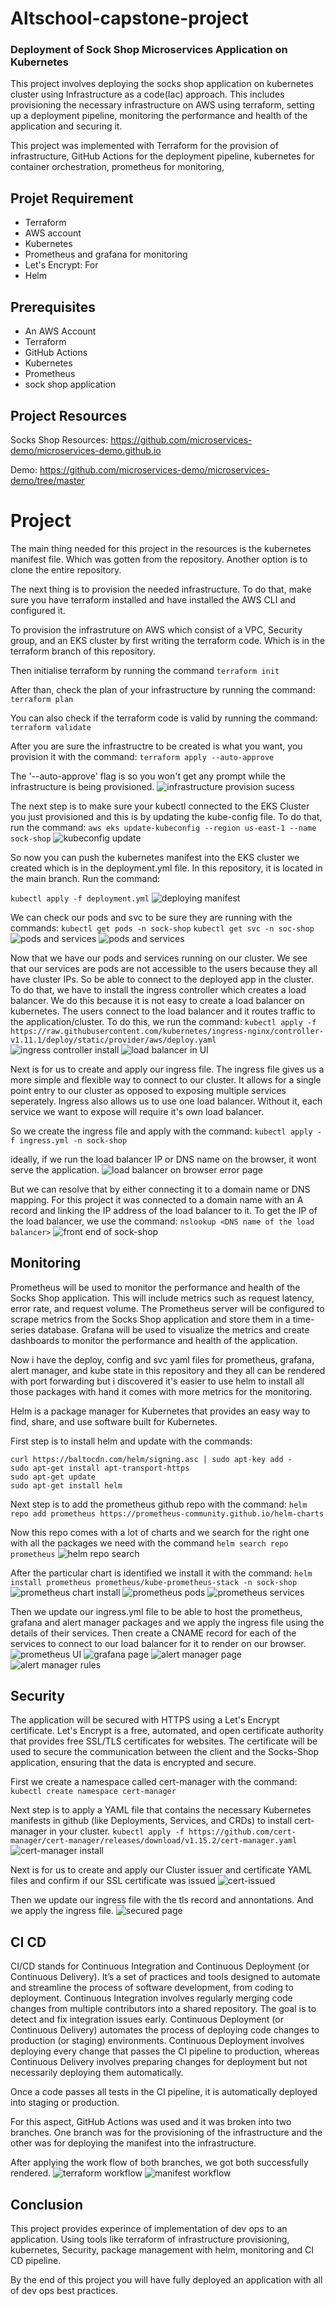 # Altschool-capstone-project

### Deployment of Sock Shop Microservices Application on Kubernetes

This project involves deploying the socks shop application on kubernetes cluster using Infrastructure as a code(Iac) approach. This includes provisioning the necessary infrastructure on AWS using terraform, setting up a deployment pipeline, monitoring the performance and health of the application and securing it.

This project was implemented with Terraform for the provision of infrastructure, GitHub Actions for the deployment pipeline, kubernetes for container orchestration, prometheus for monitoring,

## Projet Requirement
- Terraform
- AWS account
- Kubernetes
- Prometheus and grafana for monitoring
- Let's Encrypt: For
- Helm

## Prerequisites 
- An AWS Account
- Terraform
- GitHub Actions
- Kubernetes
- Prometheus
- sock shop application

## Project Resources

Socks Shop Resources: https://github.com/microservices-demo/microservices-demo.github.io

Demo: https://github.com/microservices-demo/microservices-demo/tree/master

# Project

The main thing needed for this project in the resources is the kubernetes manifest file. Which was gotten from the repository. Another option is to clone the entire repository. 

The next thing is to provision the needed infrastructure. To do that, make sure you have terraform installed and have installed the AWS CLI and configured it.

To provision the infrastruture on AWS which consist of a VPC, Security group, and an EKS cluster by first writing the terraform code. Which is in the terraform branch of this repository.

Then initialise terraform by running the command 
`terraform init`

After than, check the plan of your infrastructure by running the command: 
`terraform plan`

You can also check if the terraform code is valid by running the command:
`terraform validate`

After you are sure the infrastructre to be created is what you want, you provision it with the command:
`terraform apply --auto-approve`

The '--auto-approve' flag is so you won't get any prompt while the infrastructure is being provisioned. 
![infrastructure provision sucess](/capston_main/VPC-EKS-Creation-current.PNG)

The next step is to make sure your kubectl connected to the EKS Cluster you just provisioned and this is by updating the kube-config file. To do that, run the command:
`aws eks update-kubeconfig --region us-east-1 --name sock-shop`
![kubeconfig update](/capston_main/kube-config-file-update-success-current.PNG)

So now you can push the kubernetes manifest into the EKS cluster we created which is in the deployment.yml file. In this repository, it is located in the main branch. Run the command:

`kubectl apply -f deployment.yml`
![deploying manifest](/capston_main/Creating-namespace-current.PNG)

We can check our pods and svc to be sure they are running with the commands:
`kubectl get pods -n sock-shop`
`kubectl get svc -n soc-shop`
![pods and services](/capston_main/Get-pods-command-success.PNG)
![pods and services](/capston_main/Get-SVC-command.PNG)

Now that we have our pods and services running on our cluster. We see that our services are pods are not accessible to the users because they all have cluster IPs. So be able to connect to the deployed app in the cluster. To do that, we have to install the ingress controller which creates a load balancer. We do this because it is not easy to create a load balancer on kubernetes. The users connect to the load balancer and it routes traffic to the application/cluster. To do this, we run the command: 
`kubectl apply -f https://raw.githubusercontent.com/kubernetes/ingress-nginx/controller-v1.11.1/deploy/static/provider/aws/deploy.yaml`
![ingress controller install](/capston_main/Ingress-Controller-Creation.PNG)
![load balancer in UI](/capston_main/Load-balancer.PNG)

Next is for us to create and apply our ingress file. The ingress file gives us a more simple and flexible way to connect to our cluster. It allows for a single point entry to our cluster as opposed to exposing multiple services seperately. Ingress also allows us to use one load balancer. Without it, each service we want to expose will require it's own load balancer. 

So we create the ingress file and apply with the command:
`kubectl apply -f ingress.yml -n sock-shop`


ideally, if we run the load balancer IP or DNS name on the browser, it wont serve the application. 
![load balancer on browser error page](/capston_main/load-balancer-link-error.PNG)

But we can resolve that by either connecting it to a domain name or DNS mapping. For this project it was connected to a domain name with an A record and linking the IP address of the load balancer to it.
To get the IP of the load balancer, we use the command:
`nslookup <DNS name of the load balancer>` 
![front end of sock-shop](/capston_main/Front-end.PNG)

## Monitoring

Prometheus will be used to monitor the performance and health of the Socks Shop application. This will include metrics such as request latency, error rate, and request volume. The Prometheus server will be configured to scrape metrics from the Socks Shop application and store them in a time-series database. Grafana will be used to visualize the metrics and create dashboards to monitor the performance and health of the application.

Now i have the deploy, config and svc yaml files for prometheus, grafana, alert manager, and kube state in this repository and they all can be rendered with port forwarding but i discovered it's easier to use helm to install all those packages with hand it comes with more metrics for the monitoring. 

Helm is a package manager for Kubernetes that provides an easy way to find, share, and use software built for Kubernetes.

First step is to install helm and update with the commands:

```
curl https://baltocdn.com/helm/signing.asc | sudo apt-key add -
sudo apt-get install apt-transport-https
sudo apt-get update
sudo apt-get install helm

```

Next step is to add the prometheus github repo with the command:
`helm repo add prometheus https://prometheus-community.github.io/helm-charts`


Now this repo comes with a lot of charts and we search for the right one with all the packages we need with the command  `helm search repo prometheus` 
![helm repo search](/capston_main/Prometheus-charts.PNG)

After the particular chart is identified we install it with the command: 
`helm install prometheus prometheus/kube-prometheus-stack -n sock-shop`
![prometheus chart install](/capston_main/Prometheus-chat-install-current.PNG)
![prometheus pods](/capston_main/Prometheus-Pods.PNG)
![prometheus services](/capston_main/Prometheus-services.PNG)


Then we update our ingress.yml file to be able to host the prometheus, grafana and alert manager packages and we apply the ingress file using the details of their services. Then create a CNAME record for each of the services to connect to our load balancer for it to render on our browser. 
![prometheus UI](/capston_main/prometheus-current.PNG)
![grafana page](/capston_main/grafana-current.PNG)
![alert manager page](/capston_main/alart-manager-current.PNG)
![alert manager rules](/capston_main/alert-rules-confirm-prom.PNG)

## Security
The application will be secured with HTTPS using a Let's Encrypt certificate. Let's Encrypt is a free, automated, and open certificate authority that provides free SSL/TLS certificates for websites. The certificate will be used to secure the communication between the client and the Socks-Shop application, ensuring that the data is encrypted and secure.

First we create a namespace called cert-manager with the command:
`kubectl create namespace cert-manager`

Next step is to apply a YAML file that contains the necessary Kubernetes manifests in github (like Deployments, Services, and CRDs) to install cert-manager in your cluster.
`kubectl apply -f https://github.com/cert-manager/cert-manager/releases/download/v1.15.2/cert-manager.yaml`
![cert-manager install](/capston_main/Cert-manger-install.PNG)

Next is for us to create and apply our Cluster issuer and certificate YAML files and confirm if our SSL certificate was issued
![cert-issued](/capston_main/Describe-cert-confitm.PNG)

Then we update our ingress file with the tls record and annontations. And we apply the ingress file. 
![secured page](/capston_main/Secured-page.PNG)

## CI CD

CI/CD stands for Continuous Integration and Continuous Deployment (or Continuous Delivery). It’s a set of practices and tools designed to automate and streamline the process of software development, from coding to deployment. 
Continuous Integration involves regularly merging code changes from multiple contributors into a shared repository. The goal is to detect and fix integration issues early.
Continuous Deployment (or Continuous Delivery) automates the process of deploying code changes to production (or staging) environments. Continuous Deployment involves deploying every change that passes the CI pipeline to production, whereas Continuous Delivery involves preparing changes for deployment but not necessarily deploying them automatically.

Once a code passes all tests in the CI pipeline, it is automatically deployed into staging or production. 

For this aspect, GitHub Actions was used and it was broken into two branches. One branch was for the provisioning of the infrastructure and the other was for deploying the manifest into the infrastructure.

After applying the work flow of both branches, we got both successfully rendered. 
![terraform workflow](/capston_main/CI-CD-Terraform.PNG)
![manifest workflow](/capston_main/CI-CD-Terraform.PNG)

## Conclusion
This project provides experince of implementation of dev ops to an application. Using tools like terraform of infrastructure provisioning, kubernetes, Security, package management with helm, monitoring and CI CD pipeline.

By the end of this project you will have fully deployed an application with all of dev ops best practices. 






